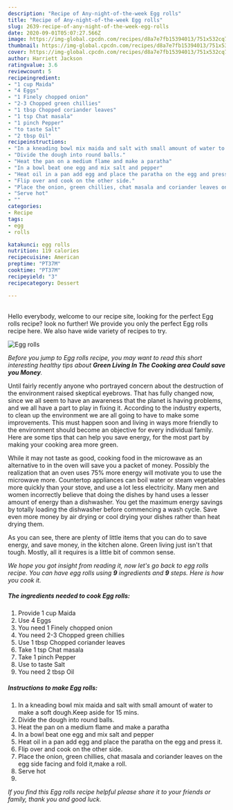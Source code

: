 ```yaml
---
description: "Recipe of Any-night-of-the-week Egg rolls"
title: "Recipe of Any-night-of-the-week Egg rolls"
slug: 2639-recipe-of-any-night-of-the-week-egg-rolls
date: 2020-09-01T05:07:27.566Z
image: https://img-global.cpcdn.com/recipes/d8a7e7fb15394013/751x532cq70/egg-rolls-recipe-main-photo.jpg
thumbnail: https://img-global.cpcdn.com/recipes/d8a7e7fb15394013/751x532cq70/egg-rolls-recipe-main-photo.jpg
cover: https://img-global.cpcdn.com/recipes/d8a7e7fb15394013/751x532cq70/egg-rolls-recipe-main-photo.jpg
author: Harriett Jackson
ratingvalue: 3.6
reviewcount: 5
recipeingredient:
- "1 cup Maida"
- "4 Eggs"
- "1 Finely chopped onion"
- "2-3 Chopped green chillies"
- "1 tbsp Chopped coriander leaves"
- "1 tsp Chat masala"
- "1 pinch Pepper"
- "to taste Salt"
- "2 tbsp Oil"
recipeinstructions:
- "In a kneading bowl mix maida and salt with small amount of water to make a soft dough.Keep aside for 15 mins."
- "Divide the dough into round balls."
- "Heat the pan on a medium flame and make a paratha"
- "In a bowl beat one egg and mix salt and pepper"
- "Heat oil in a pan add egg and place the paratha on the egg and press it."
- "Flip over and cook on the other side."
- "Place the onion, green chillies, chat masala and coriander leaves on the egg side facing and fold it,make a roll."
- "Serve hot"
- ""
categories:
- Recipe
tags:
- egg
- rolls

katakunci: egg rolls 
nutrition: 119 calories
recipecuisine: American
preptime: "PT37M"
cooktime: "PT37M"
recipeyield: "3"
recipecategory: Dessert

---
```

<br>
Hello everybody, welcome to our recipe site, looking for the perfect Egg rolls recipe? look no further! We provide you only the perfect Egg rolls recipe here. We also have wide variety of recipes to try.
<br>


![Egg rolls](https://img-global.cpcdn.com/recipes/d8a7e7fb15394013/751x532cq70/egg-rolls-recipe-main-photo.jpg)

<i>Before you jump to Egg rolls recipe, you may want to read this short interesting healthy tips about 
<strong>Green Living In The Cooking area Could save you Money</strong>.</i>
</br>

Until fairly recently anyone who portrayed concern about the destruction of the environment raised skeptical eyebrows. That has fully changed now, since we all seem to have an awareness that the planet is having problems, and we all have a part to play in fixing it. According to the industry experts, to clean up the environment we are all going to have to make some improvements. This must happen soon and living in ways more friendly to the environment should become an objective for every individual family. Here are some tips that can help you save energy, for the most part by making your cooking area more green.

While it may not taste as good, cooking food in the microwave as an alternative to in the oven will save you a packet of money. Possibly the realization that an oven uses 75% more energy will motivate you to use the microwave more. Countertop appliances can boil water or steam vegetables more quickly than your stove, and use a lot less electricity. Many men and women incorrectly believe that doing the dishes by hand uses a lesser amount of energy than a dishwasher. You get the maximum energy savings by totally loading the dishwasher before commencing a wash cycle. Save even more money by air drying or cool drying your dishes rather than heat drying them.

As you can see, there are plenty of little items that you can do to save energy, and save money, in the kitchen alone. Green living just isn't that tough. Mostly, all it requires is a little bit of common sense.


<i>We hope you got insight from reading it, now let's go back to egg rolls recipe. You can have egg rolls using <strong>9</strong> ingredients and <strong>9</strong> steps. Here is how you cook it.
</i>

##### The ingredients needed to cook Egg rolls:

1. Provide 1 cup Maida
1. Use 4 Eggs
1. You need 1 Finely chopped onion
1. You need 2-3 Chopped green chillies
1. Use 1 tbsp Chopped coriander leaves
1. Take 1 tsp Chat masala
1. Take 1 pinch Pepper
1. Use to taste Salt
1. You need 2 tbsp Oil


##### Instructions to make Egg rolls:

1. In a kneading bowl mix maida and salt with small amount of water to make a soft dough.Keep aside for 15 mins.
1. Divide the dough into round balls.
1. Heat the pan on a medium flame and make a paratha
1. In a bowl beat one egg and mix salt and pepper
1. Heat oil in a pan add egg and place the paratha on the egg and press it.
1. Flip over and cook on the other side.
1. Place the onion, green chillies, chat masala and coriander leaves on the egg side facing and fold it,make a roll.
1. Serve hot
1. 


<i>If you find this Egg rolls recipe helpful please share it to your friends or family, thank you and good luck.</i>
